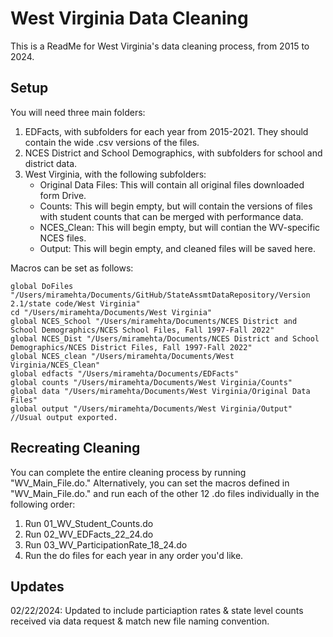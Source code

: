 # West Virginia Data Cleaning

This is a ReadMe for West Virginia's data cleaning process, from 2015 to 2024.

## Setup
You will need three main folders:
1. EDFacts, with subfolders for each year from 2015-2021. They should contain the wide .csv versions of the files.
2. NCES District and School Demographics, with subfolders for school and district data.
3. West Virginia, with the following subfolders:
    - Original Data Files: This will contain all original files downloaded form Drive.
    - Counts: This will begin empty, but will contain the versions of files with student counts that can be merged with performance data.
    - NCES_Clean: This will begin empty, but will contian the WV-specific NCES files.
    - Output: This will begin empty, and cleaned files will be saved here.

Macros can be set as follows:
```
global DoFiles "/Users/miramehta/Documents/GitHub/StateAssmtDataRepository/Version 2.1/state code/West Virginia" 
cd "/Users/miramehta/Documents/West Virginia"
global NCES_School "/Users/miramehta/Documents/NCES District and School Demographics/NCES School Files, Fall 1997-Fall 2022"
global NCES_Dist "/Users/miramehta/Documents/NCES District and School Demographics/NCES District Files, Fall 1997-Fall 2022"
global NCES_clean "/Users/miramehta/Documents/West Virginia/NCES_Clean"
global edfacts "/Users/miramehta/Documents/EDFacts"
global counts "/Users/miramehta/Documents/West Virginia/Counts"
global data "/Users/miramehta/Documents/West Virginia/Original Data Files"
global output "/Users/miramehta/Documents/West Virginia/Output" //Usual output exported. 
```

## Recreating Cleaning
You can complete the entire cleaning process by running "WV_Main_File.do."
Alternatively, you can set the macros defined in "WV_Main_File.do." and run each of the other 12 .do files individually in the following order:
1. Run 01_WV_Student_Counts.do
2. Run 02_WV_EDFacts_22_24.do
3. Run 03_WV_ParticipationRate_18_24.do
4. Run the do files for each year in any order you'd like.

## Updates
02/22/2024: Updated to include particiaption rates & state level counts received via data request & match new file naming convention.